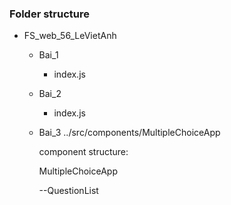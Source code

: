 ### Folder structure

-   FS_web_56_LeVietAnh

    -   Bai_1
        -   index.js
    -   Bai_2
        -   index.js
    -   Bai_3
        ../src/components/MultipleChoiceApp

        component structure:

        MultipleChoiceApp

        --QuestionList
